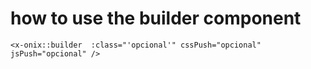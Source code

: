 # how to use the builder component

```php+HTML
<x-onix::builder  :class="'opcional'" cssPush="opcional" jsPush="opcional" />
```

